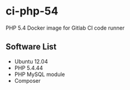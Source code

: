 # ci-php-54
PHP 5.4 Docker image for Gitlab CI code runner

## Software List
* Ubuntu 12.04
* PHP 5.4.44
* PHP MySQL module
* Composer
